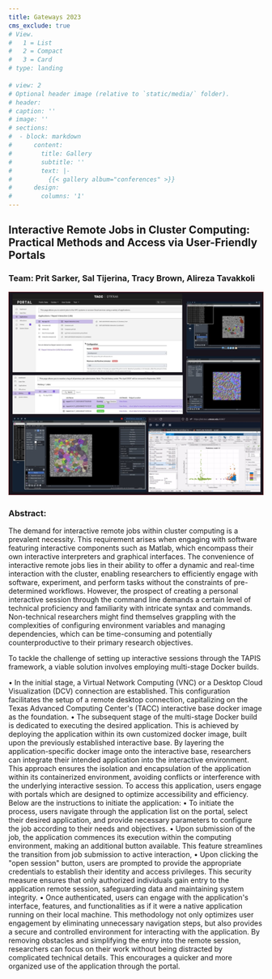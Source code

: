 ```yaml
---
title: Gateways 2023
cms_exclude: true
# View.
#   1 = List
#   2 = Compact
#   3 = Card
# type: landing

# view: 2
# Optional header image (relative to `static/media/` folder).
# header: 
# caption: ''
# image: ''
# sections:
#  - block: markdown
#      content:
#        title: Gallery
#        subtitle: ''
#        text: |-
#          {{< gallery album="conferences" >}}
#      design:
#        columns: '1'
---
```


## Interactive Remote Jobs in Cluster Computing: Practical Methods and Access via User-Friendly Portals
### Team: Prit Sarker, Sal Tijerina, Tracy Brown, Alireza Tavakkoli



<img src="./images/interactivejobs.jpg" alt="Interactive Jobs Demo" width="800"/>

### Abstract:

The demand for interactive remote jobs within cluster computing is a prevalent necessity. This requirement arises when engaging with software featuring interactive components such as Matlab, which encompass their own interactive interpreters and graphical interfaces. The convenience of interactive remote jobs lies in their ability to offer a dynamic and real-time interaction with the cluster, enabling researchers to efficiently engage with software, experiment, and perform tasks without the constraints of pre-determined workflows.
However, the prospect of creating a personal interactive session through the command line demands a certain level of technical proficiency and familiarity with intricate syntax and commands. Non-technical researchers might find themselves grappling with the complexities of configuring environment variables and managing dependencies, which can be time-consuming and potentially counterproductive to their primary research objectives.

To tackle the challenge of setting up interactive sessions through the TAPIS framework, a viable solution involves employing multi-stage Docker builds.

•	In the initial stage, a Virtual Network Computing (VNC) or a Desktop Cloud Visualization (DCV) connection are established. This configuration facilitates the setup of a remote desktop connection, capitalizing on the Texas Advanced Computing Center's (TACC) interactive base docker image as the foundation. 
•	The subsequent stage of the multi-stage Docker build is dedicated to executing the desired application. This is achieved by deploying the application within its own customized docker image, built upon the previously established interactive base. By layering the application-specific docker image onto the interactive base, researchers can integrate their intended application into the interactive environment.
This approach ensures the isolation and encapsulation of the application within its containerized environment, avoiding conflicts or interference with the underlying interactive session. To access this application, users engage with portals which are designed to optimize accessibility and efficiency. Below are the instructions to initiate the application:
•	To initiate the process, users navigate through the application list on the portal, select their desired application, and provide necessary parameters to configure the job according to their needs and objectives.
•	Upon submission of the job, the application commences its execution within the computing environment, making an additional button available. This feature streamlines the transition from job submission to active interaction,
•	Upon clicking the "open session" button, users are prompted to provide the appropriate credentials to establish their identity and access privileges. This security measure ensures that only authorized individuals gain entry to the application remote session, safeguarding data and maintaining system integrity.
•	Once authenticated, users can engage with the application's interface, features, and functionalities as if it were a native application running on their local machine. 
This methodology not only optimizes user engagement by eliminating unnecessary navigation steps, but also provides a secure and controlled environment for interacting with the application. By removing obstacles and simplifying the entry into the remote session, researchers can focus on their work without being distracted by complicated technical details. This encourages a quicker and more organized use of the application through the portal.


